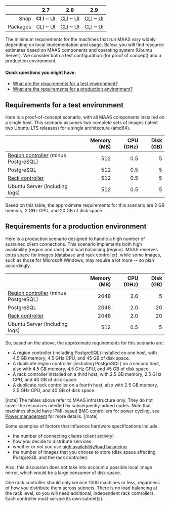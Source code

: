 <!-- deb-2-7-cli
||2.7|2.8|2.9|
|-----:|:-----:|:-----:|:-----:|
|Snap|[CLI](/t/maas-requirements-snap-2-7-cli/2874) ~ [UI](/t/maas-requirements-snap-2-7-ui/2875)|[CLI](/t/maas-requirements-snap-2-8-cli/2876) ~ [UI](/t/maas-requirements-snap-2-8-ui/2877)|[CLI](/t/maas-requirements-snap-2-9-cli/2878) ~ [UI](/t/maas-requirements-snap-2-9-ui/2879)|
|Packages|**CLI** ~ [UI](/t/maas-requirements-deb-2-7-ui/2881)|[CLI](/t/maas-requirements-deb-2-8-cli/2882) ~ [UI](/t/maas-requirements-deb-2-8-ui/2883)|[CLI](/t/maas-requirements-deb-2-9-cli/2884) ~ [UI](/t/maas-requirements-deb-2-9-ui/2885)|
 deb-2-7-cli -->

<!-- deb-2-7-ui
||2.7|2.8|2.9|
|-----:|:-----:|:-----:|:-----:|
|Snap|[CLI](/t/maas-requirements-snap-2-7-cli/2874) ~ [UI](/t/maas-requirements-snap-2-7-ui/2875)|[CLI](/t/maas-requirements-snap-2-8-cli/2876) ~ [UI](/t/maas-requirements-snap-2-8-ui/2877)|[CLI](/t/maas-requirements-snap-2-9-cli/2878) ~ [UI](/t/maas-requirements-snap-2-9-ui/2879)|
|Packages|[CLI](/t/maas-requirements-deb-2-7-cli/2880) ~ **UI**|[CLI](/t/maas-requirements-deb-2-8-cli/2882) ~ [UI](/t/maas-requirements-deb-2-8-ui/2883)|[CLI](/t/maas-requirements-deb-2-9-cli/2884) ~ [UI](/t/maas-requirements-deb-2-9-ui/2885)|
 deb-2-7-ui -->

<!-- deb-2-8-cli
||2.7|2.8|2.9|
|-----:|:-----:|:-----:|:-----:|
|Snap|[CLI](/t/maas-requirements-snap-2-7-cli/2874) ~ [UI](/t/maas-requirements-snap-2-7-ui/2875)|[CLI](/t/maas-requirements-snap-2-8-cli/2876) ~ [UI](/t/maas-requirements-snap-2-8-ui/2877)|[CLI](/t/maas-requirements-snap-2-9-cli/2878) ~ [UI](/t/maas-requirements-snap-2-9-ui/2879)|
|Packages|[CLI](/t/maas-requirements-deb-2-7-cli/2880) ~ [UI](/t/maas-requirements-deb-2-7-ui/2881)|**CLI** ~ [UI](/t/maas-requirements-deb-2-8-ui/2883)|[CLI](/t/maas-requirements-deb-2-9-cli/2884) ~ [UI](/t/maas-requirements-deb-2-9-ui/2885)|
 deb-2-8-cli -->

<!-- deb-2-8-ui
||2.7|2.8|2.9|
|-----:|:-----:|:-----:|:-----:|
|Snap|[CLI](/t/maas-requirements-snap-2-7-cli/2874) ~ [UI](/t/maas-requirements-snap-2-7-ui/2875)|[CLI](/t/maas-requirements-snap-2-8-cli/2876) ~ [UI](/t/maas-requirements-snap-2-8-ui/2877)|[CLI](/t/maas-requirements-snap-2-9-cli/2878) ~ [UI](/t/maas-requirements-snap-2-9-ui/2879)|
|Packages|[CLI](/t/maas-requirements-deb-2-7-cli/2880) ~ [UI](/t/maas-requirements-deb-2-7-ui/2881)|[CLI](/t/maas-requirements-deb-2-8-cli/2882) ~ **UI**|[CLI](/t/maas-requirements-deb-2-9-cli/2884) ~ [UI](/t/maas-requirements-deb-2-9-ui/2885)|
 deb-2-8-ui -->

<!-- deb-2-9-cli
||2.7|2.8|2.9|
|-----:|:-----:|:-----:|:-----:|
|Snap|[CLI](/t/maas-requirements-snap-2-7-cli/2874) ~ [UI](/t/maas-requirements-snap-2-7-ui/2875)|[CLI](/t/maas-requirements-snap-2-8-cli/2876) ~ [UI](/t/maas-requirements-snap-2-8-ui/2877)|[CLI](/t/maas-requirements-snap-2-9-cli/2878) ~ [UI](/t/maas-requirements-snap-2-9-ui/2879)|
|Packages|[CLI](/t/maas-requirements-deb-2-7-cli/2880) ~ [UI](/t/maas-requirements-deb-2-7-ui/2881)|[CLI](/t/maas-requirements-deb-2-8-cli/2882) ~ [UI](/t/maas-requirements-deb-2-8-ui/2883)|**CLI** ~ [UI](/t/maas-requirements-deb-2-9-ui/2885)|
 deb-2-9-cli -->

<!-- deb-2-9-ui
||2.7|2.8|2.9|
|-----:|:-----:|:-----:|:-----:|
|Snap|[CLI](/t/maas-requirements-snap-2-7-cli/2874) ~ [UI](/t/maas-requirements-snap-2-7-ui/2875)|[CLI](/t/maas-requirements-snap-2-8-cli/2876) ~ [UI](/t/maas-requirements-snap-2-8-ui/2877)|[CLI](/t/maas-requirements-snap-2-9-cli/2878) ~ [UI](/t/maas-requirements-snap-2-9-ui/2879)|
|Packages|[CLI](/t/maas-requirements-deb-2-7-cli/2880) ~ [UI](/t/maas-requirements-deb-2-7-ui/2881)|[CLI](/t/maas-requirements-deb-2-8-cli/2882) ~ [UI](/t/maas-requirements-deb-2-8-ui/2883)|[CLI](/t/maas-requirements-deb-2-9-cli/2884) ~ **UI**|
 deb-2-9-ui -->

||2.7|2.8|2.9|
|-----:|:-----:|:-----:|:-----:|
|Snap|**CLI** ~ [UI](/t/maas-requirements-snap-2-7-ui/2875)|[CLI](/t/maas-requirements-snap-2-8-cli/2876) ~ [UI](/t/maas-requirements-snap-2-8-ui/2877)|[CLI](/t/maas-requirements-snap-2-9-cli/2878) ~ [UI](/t/maas-requirements-snap-2-9-ui/2879)|
|Packages|[CLI](/t/maas-requirements-deb-2-7-cli/2880) ~ [UI](/t/maas-requirements-deb-2-7-ui/2881)|[CLI](/t/maas-requirements-deb-2-8-cli/2882) ~ [UI](/t/maas-requirements-deb-2-8-ui/2883)|[CLI](/t/maas-requirements-deb-2-9-cli/2884) ~ [UI](/t/maas-requirements-deb-2-9-ui/2885)|

<!-- snap-2-7-ui
||2.7|2.8|2.9|
|-----:|:-----:|:-----:|:-----:|
|Snap|[CLI](/t/maas-requirements-snap-2-7-cli/2874) ~ **UI**|[CLI](/t/maas-requirements-snap-2-8-cli/2876) ~ [UI](/t/maas-requirements-snap-2-8-ui/2877)|[CLI](/t/maas-requirements-snap-2-9-cli/2878) ~ [UI](/t/maas-requirements-snap-2-9-ui/2879)|
|Packages|[CLI](/t/maas-requirements-deb-2-7-cli/2880) ~ [UI](/t/maas-requirements-deb-2-7-ui/2881)|[CLI](/t/maas-requirements-deb-2-8-cli/2882) ~ [UI](/t/maas-requirements-deb-2-8-ui/2883)|[CLI](/t/maas-requirements-deb-2-9-cli/2884) ~ [UI](/t/maas-requirements-deb-2-9-ui/2885)|
 snap-2-7-ui -->

<!-- snap-2-8-cli
||2.7|2.8|2.9|
|-----:|:-----:|:-----:|:-----:|
|Snap|[CLI](/t/maas-requirements-snap-2-7-cli/2874) ~ [UI](/t/maas-requirements-snap-2-7-ui/2875)|**CLI** ~ [UI](/t/maas-requirements-snap-2-8-ui/2877)|[CLI](/t/maas-requirements-snap-2-9-cli/2878) ~ [UI](/t/maas-requirements-snap-2-9-ui/2879)|
|Packages|[CLI](/t/maas-requirements-deb-2-7-cli/2880) ~ [UI](/t/maas-requirements-deb-2-7-ui/2881)|[CLI](/t/maas-requirements-deb-2-8-cli/2882) ~ [UI](/t/maas-requirements-deb-2-8-ui/2883)|[CLI](/t/maas-requirements-deb-2-9-cli/2884) ~ [UI](/t/maas-requirements-deb-2-9-ui/2885)|
 snap-2-8-cli -->

<!-- snap-2-8-ui
||2.7|2.8|2.9|
|-----:|:-----:|:-----:|:-----:|
|Snap|[CLI](/t/maas-requirements-snap-2-7-cli/2874) ~ [UI](/t/maas-requirements-snap-2-7-ui/2875)|[CLI](/t/maas-requirements-snap-2-8-cli/2876) ~ **UI**|[CLI](/t/maas-requirements-snap-2-9-cli/2878) ~ [UI](/t/maas-requirements-snap-2-9-ui/2879)|
|Packages|[CLI](/t/maas-requirements-deb-2-7-cli/2880) ~ [UI](/t/maas-requirements-deb-2-7-ui/2881)|[CLI](/t/maas-requirements-deb-2-8-cli/2882) ~ [UI](/t/maas-requirements-deb-2-8-ui/2883)|[CLI](/t/maas-requirements-deb-2-9-cli/2884) ~ [UI](/t/maas-requirements-deb-2-9-ui/2885)|
 snap-2-8-ui -->

<!-- snap-2-9-cli
||2.7|2.8|2.9|
|-----:|:-----:|:-----:|:-----:|
|Snap|[CLI](/t/maas-requirements-snap-2-7-cli/2874) ~ [UI](/t/maas-requirements-snap-2-7-ui/2875)|[CLI](/t/maas-requirements-snap-2-8-cli/2876) ~ [UI](/t/maas-requirements-snap-2-8-ui/2877)|**CLI** ~ [UI](/t/maas-requirements-snap-2-9-ui/2879)|
|Packages|[CLI](/t/maas-requirements-deb-2-7-cli/2880) ~ [UI](/t/maas-requirements-deb-2-7-ui/2881)|[CLI](/t/maas-requirements-deb-2-8-cli/2882) ~ [UI](/t/maas-requirements-deb-2-8-ui/2883)|[CLI](/t/maas-requirements-deb-2-9-cli/2884) ~ [UI](/t/maas-requirements-deb-2-9-ui/2885)|
 snap-2-9-cli -->

<!-- snap-2-9-ui
||2.7|2.8|2.9|
|-----:|:-----:|:-----:|:-----:|
|Snap|[CLI](/t/maas-requirements-snap-2-7-cli/2874) ~ [UI](/t/maas-requirements-snap-2-7-ui/2875)|[CLI](/t/maas-requirements-snap-2-8-cli/2876) ~ [UI](/t/maas-requirements-snap-2-8-ui/2877)|[CLI](/t/maas-requirements-snap-2-9-cli/2878) ~ **UI**|
|Packages|[CLI](/t/maas-requirements-deb-2-7-cli/2880) ~ [UI](/t/maas-requirements-deb-2-7-ui/2881)|[CLI](/t/maas-requirements-deb-2-8-cli/2882) ~ [UI](/t/maas-requirements-deb-2-8-ui/2883)|[CLI](/t/maas-requirements-deb-2-9-cli/2884) ~ [UI](/t/maas-requirements-deb-2-9-ui/2885)|
 snap-2-9-ui -->

The minimum requirements for the machines that run MAAS vary widely depending on local implementation and usage.  Below, you will find resource estimates based on MAAS components and operating system (Ubuntu Server). We consider both a test configuration (for proof of concept) and a production environment.

#### Quick questions you might have:

* [What are the requirements for a test environment?](/t/maas-requirements/789#heading--test-environment)
* [What are the requirements for a production environment?](/t/maas-requirements/789#heading--production-environment)

<h2 id="heading--test-environment">Requirements for a test environment</h2>

Here is a proof-of-concept scenario, with all MAAS components installed on a single host. This scenario assumes two complete sets of images (latest two Ubuntu LTS releases) for a single architecture (amd64).

| | Memory (MB) | CPU (GHz) | Disk (GB) |
|:-----|-----:|-----:|-----:|
| [Region controller](/t/concepts-and-terms/785#heading--controllers) (minus PostgreSQL) | 512 | 0.5 | 5 |
| PostgreSQL | 512 | 0.5 | 5 |
| [Rack controller](/t/concepts-and-terms/785#heading--controllers") | 512 | 0.5 | 5 |
| Ubuntu Server (including logs)| 512 | 0.5 | 5 |

Based on this table, the approximate requirements for this scenario are 2 GB memory, 2 GHz CPU, and 20 GB of disk space.

<h2 id="heading--production-environment">Requirements for a production environment</h2>

Here is a production scenario designed to handle a high number of sustained client connections. This scenario implements both high availability (region and rack) and load balancing (region). MAAS reserves extra space for images (database and rack controller), while some images, such as those for Microsoft Windows, may require a lot more -- so plan accordingly.

| | Memory (MB) | CPU (GHz) | Disk (GB) |
|:-----|-----:|-----:|-----:|
| [Region controller](/t/concepts-and-terms/785#heading--controllers) (minus PostgreSQL) | 2048 | 2.0 | 5 |
| PostgreSQL | 2048 | 2.0 | 20 |
| [Rack controller](/t/concepts-and-terms/785#heading--controllers") | 2048 | 2.0 | 20 |
| Ubuntu Server (including logs)| 512 | 0.5 | 5 |

So, based on the above, the approximate requirements for this scenario are:

* A region controller (including PostgreSQL) installed on one host, with 4.5 GB memory, 4.5 GHz CPU, and 45 GB of disk space.
* A duplicate region controller (including PostgreSQL) on a second host, also with 4.5 GB memory, 4.5 GHz CPU, and 45 GB of disk space.
* A rack controller installed on a third host, with 2.5 GB memory, 2.5 GHz CPU, and 40 GB of disk space.
* A duplicate rack controller on a fourth host, also with 2.5 GB memory, 2.5 GHz CPU, and 40 GB of disk space.

[note]
The tables above refer to MAAS infrastructure only. They do not cover the resources needed by subsequently-added nodes. Note that machines should have IPMI-based BMC controllers for power cycling, see [Power management](/t/power-management/830) for more details.
[/note]

Some examples of factors that influence hardware specifications include:

* the number of connecting clients (client activity)
* how you decide to distribute services
* whether or not you use [high availability/load balancing](/t/high-availability/804).
* the number of images that you choose to store (disk space affecting PostgreSQL and the rack controller)

Also, this discussion does not take into account a possible local image mirror, which would be a large consumer of disk space.

One rack controller should only service 1000 machines or less, regardless of how you distribute them across subnets. There is no load balancing at the rack level, so you will need additional, independent rack controllers. Each controller must service its own subnet(s).